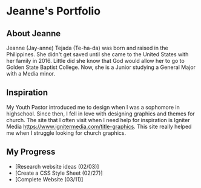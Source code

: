# Jeanne's Portfolio

## About Jeanne

Jeanne (Jay-anne) Tejada (Te-ha-da) was born and raised in the Philippines. She didn't get saved until she came to the United States with her family in 2016. Little did she know that God would allow her to go to Golden State Baptist College. Now, she is a Junior studying a General Major with a Media minor. 

## Inspiration

My Youth Pastor introduced me to design when I was a sophomore in highschool. Since then, I fell in love with designing graphics and themes for church. The site that I often visit when I need help for inspiration is Igniter Media https://www.ignitermedia.com/title-graphics. This site really helped me when I struggle looking for church graphics.

## My Progress

* [Research website ideas (02/03)]
* [Create a CSS Style Sheet (02/27)]
* [Complete Website (03/11)]
